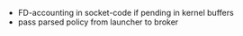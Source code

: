 * FD-accounting in socket-code if pending in kernel buffers
* pass parsed policy from launcher to broker